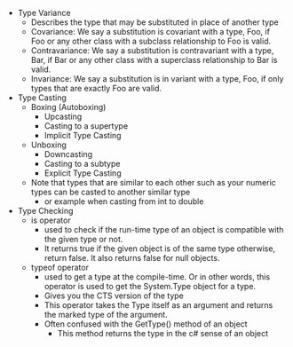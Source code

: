* Type Variance
    * Describes the type that may be substituted in place of another type
    * Covariance: We say a substitution is covariant with a type, Foo, if Foo or any other class with a subclass relationship to Foo is valid.
    * Contravariance: We say a substitution is contravariant with a type, Bar, if Bar or any other class with a superclass relationship to Bar is valid.
    * Invariance: We say a substitution is in variant with a type, Foo, if only types that are exactly Foo are valid.
* Type Casting
    * Boxing (Autoboxing)
        * Upcasting
        * Casting to a supertype
        * Implicit Type Casting
    * Unboxing
        * Downcasting
        * Casting to a subtype
        * Explicit Type Casting
    * Note that types that are similar to each other such as your numeric types can be casted to another similar type
        * or example when casting from int to double
* Type Checking
    * is operator
        * used to check if the run-time type of an object is compatible with the given type or not.
        * It returns true if the given object is of the same type otherwise, return false. It also returns false for null objects.
    * typeof operator
        * used to get a type at the compile-time. Or in other words, this operator is used to get the System.Type object for a type. 
        * Gives you the CTS version of the type
        * This operator takes the Type itself as an argument and returns the marked type of the argument.
        * Often confused with the GetType() method of an object
            * This method returns the type in the c# sense of an object
            